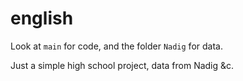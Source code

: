 # english
 
Look at `main` for code, and the folder `Nadig` for data.

Just a simple high school project, data from Nadig &c.
